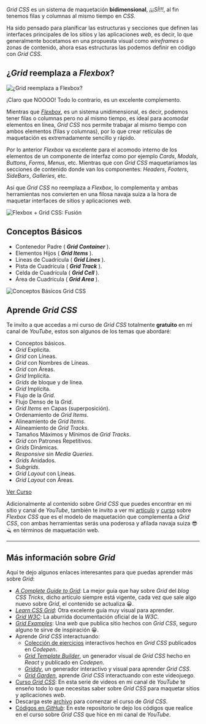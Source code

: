 _Grid CSS_ es un sistema de maquetación **bidimensional**, _¡¡¡SÍ!!!_, al fin tenemos filas y columnas al mismo tiempo en _CSS_.

Ha sido pensado para planificar las estructuras y secciones que definen las interfaces principales de los sitios y las aplicaciones _web_, es decir, lo que generalmente bocetamos en una propuesta visual como _wireframes_ o zonas de contenido, ahora esas estructuras las podemos definir en código con _Grid CSS_.

## ¿_Grid_ reemplaza a _Flexbox_?

![¿Grid reemplaza a Flexbox?](https://media.giphy.com/media/I8nepxWwlEuqI/giphy.gif)

¡Claro que NOOOO! Todo lo contrario, es un excelente complemento.

Mientras que [_Flexbox_](/flexbox), es un sistema unidimensional, es decir, podemos tener filas o columnas pero no al mismo tiempo, es ideal para acomodar elementos en línea, _Grid CSS_ nos permite trabajar al mismo tiempo con ambos elementos (filas y columnas), por lo que crear retículas de maquetación es extremadamente sencillo y rápido.

Por lo anterior _Flexbox_ va excelente para el acomodo interno de los elementos de un componente de interfaz como por ejemplo _Cards_, _Modals_, _Buttons_, _Forms_, _Menus_, etc. Mientras que con _Grid CSS_ maquetaríamos las secciones de contenido donde van los componentes: _Headers_, _Footers_, _SideBars_, _Galleries_, etc.

Así que _Grid CSS_ no reemplaza a _Flexbox_, lo complementa y ambas herramientas nos convierten en una filosa navaja suiza a la hora de maquetar interfaces de sitios y aplicaciones _web_.

![Flexbox + Grid CSS: Fusión](https://media.giphy.com/media/PvDM6QHuLPCxi/giphy.gif)

## Conceptos Básicos

- Contenedor Padre ( _**Grid Container**_ ).
- Elementos Hijos ( _**Grid Items**_ ).
- Líneas de Cuadrícula ( _**Grid Lines**_ ).
- Pista de Cuadrícula ( _**Grid Track**_ ).
- Celda de Cuadrícula ( _**Grid Cell**_ ).
- Área de Cuadrícula ( _**Grid Area**_ ).

![Conceptos Básicos Grid CSS](https://jonmircha.com/img/blog/grid-conceptos.png)

## Aprende _Grid CSS_

Te invito a que accedas a mi curso de _Grid CSS_ totalmente **gratuito** en mi canal de _YouTube_, estos son algunos de los temas que abordaré:

- Conceptos básicos.
- _Grid_ Explicita.
- _Grid_ con Líneas.
- _Grid_ con Nombres de Líneas.
- _Grid_ con Áreas.
- _Grid_ Implícita.
- _Grids_ de bloque y de línea.
- _Grid_ Implícita.
- Flujo de la _Grid_.
- Flujo Denso de la _Grid_.
- _Grid Items_ en Capas (superposición).
- Ordenamiento de _Grid Items_.
- Alineamiento de _Grid Items_.
- Alineamiento de _Grid Tracks_.
- Tamaños Máximos y Mínimos de _Grid Tracks_.
- _Grid_ con Patrones Repetitivos.
- _Grids_ Dinámicas.
- _Responsive_ sin _Media Queries_.
- _Grids_ Anidados.
- _Subgrids_.
- _Grid Layout_ con Líneas.
- _Grid Layout_ con Áreas.

[Ver Curso](https://www.youtube.com/playlist?list=PLvq-jIkSeTUY628cyd9LVbXSXi2xG9mUl)

Adicionalmente al contenido sobre _Grid CSS_ que puedes encontrar en mi sitio y canal de _YouTube_, también te invito a ver mi [artículo](/flexbox) y [curso](https://youtube.com/playlist?list=PLvq-jIkSeTUbQc3dGsssp8lxAi5npMrys) sobre _Flexbox CSS_ que es el modelo de maquetación que complementa a _Grid CSS_, con ambas herramientas serás una poderosa y afilada navaja suiza 😎🪒 en términos de maquetación web.

---

## Más información sobre _Grid_

Aquí te dejo algunos enlaces interesantes para que puedas aprender más sobre _Grid_:

- [_A Complete Guide to Grid_](https://css-tricks.com/snippets/css/complete-guide-grid/): La mejor guía que hay sobre _Grid_ del _blog_ _CSS Tricks_, dicho artículo siempre está vigente, cada vez que sale algo nuevo sobre _Grid_, el contenido se actualiza 😀.
- [_Learn CSS Grid_](http://learncssgrid.com/): Otra excelente guía muy visual para aprender.
- [_Grid W3C_](https://www.w3.org/TR/css3-grid-layout/): La aburrida documentación oficial de la _W3C_.
- [_Grid Examples_](http://www.gridexamples.com/): Una _web_ que publica sitio hechos con _Grid CSS_, seguro alguno te sirve de inspiración 😀.
- Aprende _Grid CSS_ interactuando:
  - [Colección de ejercicios](https://codepen.io/collection/DgwjNL/) interactivos hechos en _Grid CSS_ publicados en _Codepen_.
  - [_Grid Template Builder_](http://codepen.io/anthonydugois/pen/RpYBmy), un generador visual de _Grid CSS_ hecho en _React_ y publicado en _Codepen_.
  - [_Griddy_](http://griddy.io/), un generador interactivo y visual para aprender _Grid CSS_.
  - [_Grid Garden_](http://cssgridgarden.com/), aprende _Grid CSS_ interactuando con este videojuego.
- [Curso _Grid CSS_](https://youtube.com/playlist?list=PLvq-jIkSeTUY628cyd9LVbXSXi2xG9mUl): En esta serie de videos en mi canal de _YouTube_ te enseño todo lo que necesitas saber sobre _Grid CSS_ para maquetar sitios y aplicaciones _web_.
- Descarga este [archivo](https://gist.github.com/jonmircha/7209b51d1fe76877d9edeb5af2850783) para comenzar el curso de _Grid CSS_.
- [Códigos en _GitHub_](https://github.com/jonmircha/youtube-grid): En este repositorio te dejo los códigos que realice en el curso sobre _Grid CSS_ que hice en mi canal de _YouTube_.
